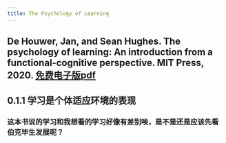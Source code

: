 ```yaml
---
title: The Psychology of Learning
---
```


## De Houwer, Jan, and Sean Hughes. The psychology of learning: An introduction from a functional-cognitive perspective. MIT Press, 2020. [免费电子版pdf](https://www.psychologyoflearning.be/)
## 0.1.1 学习是个体适应环境的表现
### 这本书说的学习和我想看的学习好像有差别唉，是不是还是应该先看伯克毕生发展呢？
